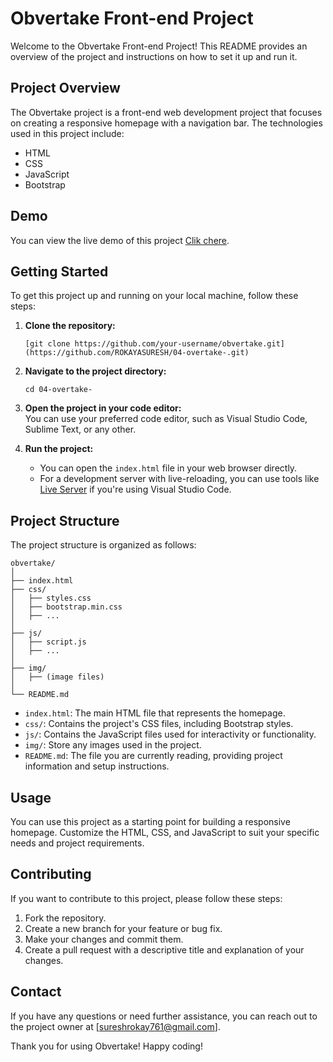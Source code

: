 # Obvertake Front-end Project

Welcome to the Obvertake Front-end Project! This README provides an overview of the project and instructions on how to set it up and run it.

## Project Overview

The Obvertake project is a front-end web development project that focuses on creating a responsive homepage with a navigation bar. The technologies used in this project include:

- HTML
- CSS
- JavaScript
- Bootstrap

## Demo
You can view the live demo of this project [Clik chere](![screencapture-127-0-0-1-5500-index-html-2023-11-03-08_03_57](https://github.com/ROKAYASURESH/04-overtake-/assets/127000485/1244baff-28a4-4e0e-ab1f-12c80e374a7d)
).

## Getting Started

To get this project up and running on your local machine, follow these steps:

1. **Clone the repository:**  
   ```
   [git clone https://github.com/your-username/obvertake.git](https://github.com/ROKAYASURESH/04-overtake-.git)
   ```

2. **Navigate to the project directory:**  
   ```
   cd 04-overtake-
   ```

3. **Open the project in your code editor:**  
   You can use your preferred code editor, such as Visual Studio Code, Sublime Text, or any other.

4. **Run the project:**
   - You can open the `index.html` file in your web browser directly.
   - For a development server with live-reloading, you can use tools like [Live Server](https://marketplace.visualstudio.com/items?itemName=ritwickdey.LiveServer) if you're using Visual Studio Code.

## Project Structure

The project structure is organized as follows:

```
obvertake/
│
├── index.html
├── css/
│   ├── styles.css
│   ├── bootstrap.min.css
│   ├── ...
│
├── js/
│   ├── script.js
│   ├── ...
│
├── img/
│   ├── (image files)
│
└── README.md
```

- `index.html`: The main HTML file that represents the homepage.
- `css/`: Contains the project's CSS files, including Bootstrap styles.
- `js/`: Contains the JavaScript files used for interactivity or functionality.
- `img/`: Store any images used in the project.
- `README.md`: The file you are currently reading, providing project information and setup instructions.

## Usage

You can use this project as a starting point for building a responsive homepage. Customize the HTML, CSS, and JavaScript to suit your specific needs and project requirements.

## Contributing

If you want to contribute to this project, please follow these steps:

1. Fork the repository.
2. Create a new branch for your feature or bug fix.
3. Make your changes and commit them.
4. Create a pull request with a descriptive title and explanation of your changes.


## Contact

If you have any questions or need further assistance, you can reach out to the project owner at [sureshrokay761@gmail.com].

Thank you for using Obvertake! Happy coding!
